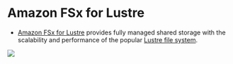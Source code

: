 # Amazon FSx for Lustre
- [Amazon FSx for Lustre](https://aws.amazon.com/fsx/lustre/) provides fully managed shared storage with the scalability and performance of the popular [Lustre file system](https://en.wikipedia.org/wiki/Lustre_(file_system)).

![](https://d1.awsstatic.com/pdp-how-it-works-assets/product-page-diagram_Amazon-FSx-for-Lustre.097ed5e5175fa96e8ac77a2470151965774eec32.png)